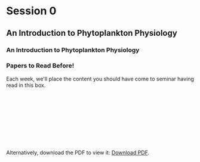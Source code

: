# Session 0
## An Introduction to Phytoplankton Physiology

### An Introduction to Phytoplankton Physiology

<div class="panel panel-primary">
  <div class="panel-heading">
    <h3 class="panel-title">Papers to Read Before!</h3>
  </div>
  <div class="panel-body">
      Each week, we'll place the content you should have come to seminar having read in this box.
  </div>
</div>


<object data="https://2021-phyto-phys.readthedocs.io/en/latest/_static/Class1_Shortened.pdf" type="application/pdf" width="850px" height="700px">
    <embed src="https://2021-phyto-phys.readthedocs.io/en/latest/_static/Class1_Shortened.pdf">
        <p>Alternatively, download the PDF to view it: <a href="https://2021-phyto-phys.readthedocs.io/en/latest/_static/Class1_Shortened.pdf">Download PDF</a>.</p>
    </embed>
</object>